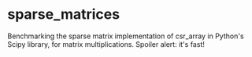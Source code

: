 # sparse_matrices
Benchmarking the sparse matrix implementation of csr_array in Python's Scipy library, for matrix multiplications. Spoiler alert: it's fast!
